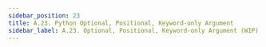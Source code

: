```yaml
---
sidebar_position: 23
title: A.23. Python Optional, Positional, Keyword-only Argument
sidebar_label: A.23. Optional, Positional, Keyword-only Argument (WIP)
---
```

